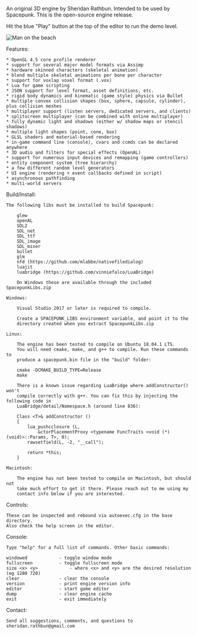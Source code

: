 An original 3D engine by Sheridan Rathbun. Intended to be used by Spacepunk. This is the open-source engine release.

Hit the blue "Play" button at the top of the editor to run the demo level.

![Man on the beach](https://raw.githubusercontent.com/TurningWheel/Spacepunk/master/Screenshot.png)

Features:

	* OpenGL 4.5 core profile renderer
	* support for several major model formats via Assimp
	* hardware skinned characters (skeletal animation)
	* blend multiple skeletal animations per bone per character
	* support for voxlap voxel format (.vox)
	* Lua for game scripting
	* JSON support for level format, asset definitions, etc.
	* rigid body dynamics and kinematic (game style) physics via Bullet
	* multiple convex collision shapes (box, sphere, capsule, cylinder), plus collision meshes
	* multiplayer support (listen servers, dedicated servers, and clients)
	* splitscreen multiplayer (can be combined with online multiplayer)
	* fully dynamic light and shadows (either w/ shadow maps or stencil shadows)
	* multiple light shapes (point, cone, box)
	* GLSL shaders and material-based rendering
	* in-game command line (console), cvars and ccmds can be declared anywhere
	* 3D audio and filters for special effects (OpenAL)
	* support for numerous input devices and remapping (game controllers)
	* entity component system (tree hierarchy)
	* a few different random level generators
	* UI engine (rendering + event callbacks defined in script)
	* asynchronous pathfinding
	* multi-world servers

Build/Install:

	The following libs must be installed to build Spacepunk:

		glew
		openAL
		SDL2
		SDL_net
		SDL_ttf
		SDL_image
		SDL_mixer
		bullet
		glm
		nfd (https://github.com/mlabbe/nativefiledialog)
		luajit
		luabridge (https://github.com/vinniefalco/LuaBridge)

		On Windows these are available through the included SpacepunkLibs.zip

	Windows:

		Visual Studio 2017 or later is required to compile.

		Create a SPACEPUNK_LIBS environment variable, and point it to the
		directory created when you extract SpacepunkLibs.zip

	Linux:

		The engine has been tested to compile on Ubuntu 18.04.1 LTS.
		You will need cmake, make, and g++ to compile. Run these commands to
		produce a spacepunk.bin file in the "build" folder:

		cmake -DCMAKE_BUILD_TYPE=Release
		make

		There is a known issue regarding LuaBridge where addConstructor() won't
		compile correctly with g++. You can fix this by injecting the following code in
		LuaBridge/detail/Namespace.h (around line 836):

		Class <T>& addConstructor ()
		{
			lua_pushcclosure (L,
				&ctorPlacementProxy <typename FuncTraits <void (*) (void)>::Params, T>, 0);
			rawsetfield(L, -2, "__call");

			return *this;
		}

	Macintosh:

		The engine has not been tested to compile on Macintosh, but should not
		take much effort to get it there. Please reach out to me using my
		contact info below if you are interested.

Controls:

	These can be inspected and rebound via autoexec.cfg in the base directory.
	Also check the help screen in the editor.

Console:

	Type "help" for a full list of commands. Other basic commands:

	windowed			- toggle window mode
	fullscreen			- toggle fullscreen mode
	size <x> <y>			- where <x> and <y> are the desired resolution (eg 1280 720)
	clear				- clear the console
	version				- print engine version info
	editor				- start game editor
	dump				- clear engine cache
	exit				- exit immediately

Contact:

	Send all suggestions, comments, and questions to sheridan.rathbun@gmail.com
